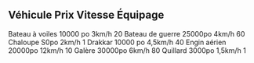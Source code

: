 ## Véhicule Prix Vitesse  Équipage

Bateau à voiles 10000 po 3km/h 20
Bateau de guerre  25000po  4km/h 60
Chaloupe S0po  2km/h 1
Drakkar 10000 po  4,5km/h 40
Engin aérien 20000po  12km/h 10
Galère 30000po  6km/h 80
Quillard 3000po  1,5km/h 1

